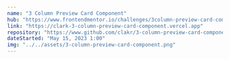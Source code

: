 ```yaml
---
name: "3 Column Preview Card Component"
hub: "https://www.frontendmentor.io/challenges/3column-preview-card-component-pH92eAR2-"
link: "https://clark-3-column-preview-card-component.vercel.app"
repository: "https://www.github.com/clakr/3-column-preview-card-component"
dateStarted: "May 15, 2023 1:00"
img: "../../assets/3-column-preview-card-component.png"
---
```

